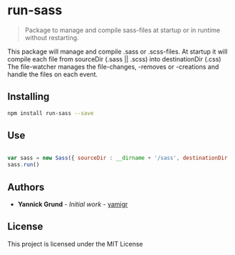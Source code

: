 # run-sass

> Package to manage and compile sass-files at startup or in runtime without restarting.

This package will manage and compile .sass or .scss-files. At startup it will compile each file from sourceDir (.sass || .scss) into destinationDir (.css)
The file-watcher manages the file-changes, -removes or -creations and handle the files on each event.

<a name="installing"></a>
## Installing

```sh
npm install run-sass --save
```

## Use

```js

var sass = new Sass({ sourceDir : __dirname + '/sass', destinationDir : __dirname + '/css' }) 
sass.run()

```
<a name="authors"></a>

## Authors

* **Yannick Grund** - *Initial work* - [yamigr](https://github.com/yamigr)

<a name="license"></a>

## License

This project is licensed under the MIT License

